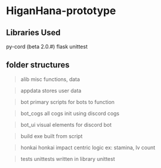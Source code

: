 # HiganHana-prototype

## Libraries Used
py-cord (beta 2.0.#)
flask
unittest

## folder structures
> alib 
misc functions, data

> appdata
stores user data

> bot
primary scripts for bots to function

> bot_cogs
all cogs init using discord cogs

> bot_ui
visual elements for discord bot

> build
exe built from script 

> honkai
honkai impact centric logic
ex: stamina, lv count

> tests
unittests written in library unittest